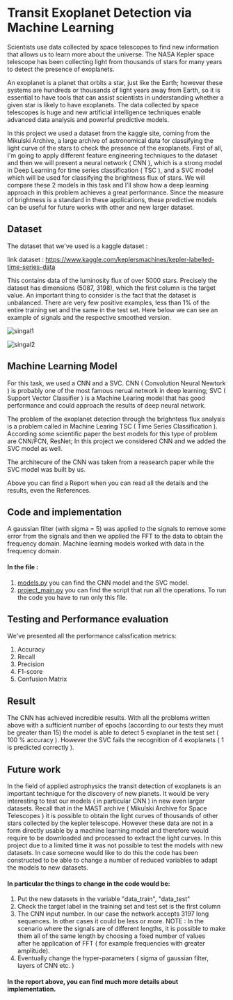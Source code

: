 # Transit Exoplanet Detection via Machine Learning


Scientists use data collected by space telescopes to find new information that allows us to learn more about the universe. The NASA Kepler space telescope has been collecting light from thousands of stars for many years to detect the presence of exoplanets.

An exoplanet is a planet that orbits a star, just like the Earth; however these systems are hundreds or thousands of light years away from Earth, so it is essential to have tools that can assist scientists in understanding whether a given star is likely to have exoplanets. The data collected by space telescopes is huge and new artificial intelligence techniques enable advanced data analysis and powerful predictive models.


In this project we used a dataset from the kaggle site, coming from the Mikulski Archive, a large archive of astronomical data for classifying the light curve of the stars to check the presence of the exoplanets. First of all, I'm going to apply different feature engineering techniques to the dataset and then we will present a neural network ( CNN ), which is a strong model in Deep Learning for time series classification ( TSC ), and a SVC model which will be used for classifying the brightness flux of stars. We will compare these 2 models in this task and I’ll show how a deep learning approach in this problem achieves a great performance. Since the measure of brightness is a standard in these applications, these predictive models can be useful for future works with other and new larger dataset.




## Dataset

The dataset that we've used is a kaggle dataset :

link dataset : https://www.kaggle.com/keplersmachines/kepler-labelled-time-series-data

This contains data of the luminosity flux of over 5000 stars. Precisely the dataset has dimensions (5087, 3198), which the first column is the target value.
An important thing to consider is the fact that the dataset is unbalanced. There are very few positive examples, less than 1% of the entire training set and the same in the test set. Here below we can see an example of signals and the respective smoothed version.

![ singal1 ](https://github.com/senad96/exoplanet-detection-via-DeepLearning_v1/blob/main/Images/signal1.png?raw=true)


![ singal2 ](https://github.com/senad96/exoplanet-detection-via-DeepLearning_v1/blob/main/Images/singall2_gauss.png?raw=true)


## Machine Learning Model

For this task, we used a CNN and a SVC. CNN ( Convolution Neural Newtork ) is probably one of the most famous nerual network in deep learning; 
SVC ( Support Vector Classifier ) is a Machine Learing model that has good performance and could approach the results of deep neural network.


The problem of the exoplanet detection through the brighntess flux analysis is a problem called in Machine Learing TSC ( Time Series Classification ).
According some scientific paper the best models for this type of problem are CNN/FCN, ResNet; In this project we considered CNN and we added the SVC model as well.

The architecure of the CNN was taken from a reasearch paper while the SVC model was built by us.

Above you can find a Report when you can read all the details and the results, even the References.




## Code and implementation


A gaussian filter (with sigma = 5) was applied to the signals to remove some error from the signals and then we applied the FFT to the data to obtain the frequency domain. Machine learning models worked with data in the frequency domain.

#### In the file : 

1) [models.py](https://github.com/senad96/exoplanet-detection-via-DeepLearning_v1/blob/main/models.py) you can find the CNN model and the SVC model.
2) [project_main.py](https://github.com/senad96/exoplanet-detection-via-DeepLearning_v1/blob/main/project_main.py) you can find the script that run all the operations. To run the code you have to run only this file.



## Testing and Performance evaluation

We've presented all the performance calssfication metrics: 

1) Accuracy
2) Recall
3) Precision
4) F1-score
5) Confusion Matrix

## Result

The CNN has achieved incredible results. With all the problems written above with a sufficient number of epochs (according to our tests they must be greater than 15) the model is able to detect 5 exoplanet in the test set ( 100 % accuracy ).
However the SVC fails the recognition of 4 exoplanets ( 1 is predicted correctly ).




## Future work

In the field of applied astrophysics the transit detection of exoplanets is an important technique for the discovery of new planets.
It would be very interesting to test our models ( in particular CNN ) in new even larger datasets. Recall that in the MAST archive ( Mikulski Archive for Space Telescopes ) it is possible to obtain the light curves of thousands of other stars collected by the kepler telescope. However these data are not in a form directly usable by a machine learning model and therefore would require to be downloaded and processed to extract the light curves.
In this project due to a limited time it was not possible to test the models with new datasets. In case someone would like to do this the code has been constructed to be able to change a number of reduced variables to adapt the models to new datasets. 

#### In particular the things to change in the code would be:


1) Put the new datasets in the variable "data_train", "data_test"
2) Check the target label in the training set and test set is the first column
3) The CNN input number. In our case the network accepts 3197 long sequences. In other cases it could be less or more.
   NOTE : In the scenario where the signals are of different lengths, it is possible to make them all of the same length by choosing a fixed number of values     
          after he application of FFT ( for example frequencies with greater amplitude).
5) Eventually change the hyper-parameters ( sigma of gaussian filter, layers of CNN etc. ) 



#### In the report above, you can find much more details about implementation.






